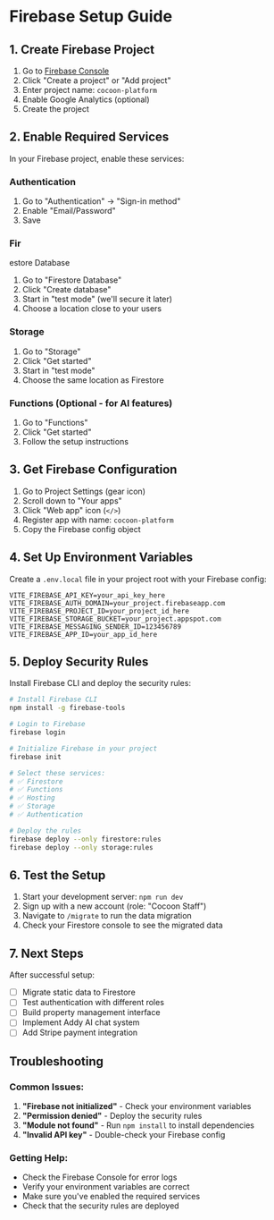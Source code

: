 # Firebase Setup Guide

## 1. Create Firebase Project

1. Go to [Firebase Console](https://console.firebase.google.com/)
2. Click "Create a project" or "Add project"
3. Enter project name: `cocoon-platform`
4. Enable Google Analytics (optional)
5. Create the project

## 2. Enable Required Services

In your Firebase project, enable these services:

### Authentication
1. Go to "Authentication" → "Sign-in method"
2. Enable "Email/Password"
3. Save

### Fir
estore Database
1. Go to "Firestore Database"
2. Click "Create database"
3. Start in "test mode" (we'll secure it later)
4. Choose a location close to your users

### Storage
1. Go to "Storage"
2. Click "Get started"
3. Start in "test mode"
4. Choose the same location as Firestore

### Functions (Optional - for AI features)
1. Go to "Functions"
2. Click "Get started"
3. Follow the setup instructions

## 3. Get Firebase Configuration

1. Go to Project Settings (gear icon)
2. Scroll down to "Your apps"
3. Click "Web app" icon (`</>`)
4. Register app with name: `cocoon-platform`
5. Copy the Firebase config object

## 4. Set Up Environment Variables

Create a `.env.local` file in your project root with your Firebase config:

```env
VITE_FIREBASE_API_KEY=your_api_key_here
VITE_FIREBASE_AUTH_DOMAIN=your_project.firebaseapp.com
VITE_FIREBASE_PROJECT_ID=your_project_id_here
VITE_FIREBASE_STORAGE_BUCKET=your_project.appspot.com
VITE_FIREBASE_MESSAGING_SENDER_ID=123456789
VITE_FIREBASE_APP_ID=your_app_id_here
```

## 5. Deploy Security Rules

Install Firebase CLI and deploy the security rules:

```bash
# Install Firebase CLI
npm install -g firebase-tools

# Login to Firebase
firebase login

# Initialize Firebase in your project
firebase init

# Select these services:
# ✅ Firestore
# ✅ Functions  
# ✅ Hosting
# ✅ Storage
# ✅ Authentication

# Deploy the rules
firebase deploy --only firestore:rules
firebase deploy --only storage:rules
```

## 6. Test the Setup

1. Start your development server: `npm run dev`
2. Sign up with a new account (role: "Cocoon Staff")
3. Navigate to `/migrate` to run the data migration
4. Check your Firestore console to see the migrated data

## 7. Next Steps

After successful setup:
- [ ] Migrate static data to Firestore
- [ ] Test authentication with different roles
- [ ] Build property management interface
- [ ] Implement Addy AI chat system
- [ ] Add Stripe payment integration

## Troubleshooting

### Common Issues:

1. **"Firebase not initialized"** - Check your environment variables
2. **"Permission denied"** - Deploy the security rules
3. **"Module not found"** - Run `npm install` to install dependencies
4. **"Invalid API key"** - Double-check your Firebase config

### Getting Help:

- Check the Firebase Console for error logs
- Verify your environment variables are correct
- Make sure you've enabled the required services
- Check that the security rules are deployed
